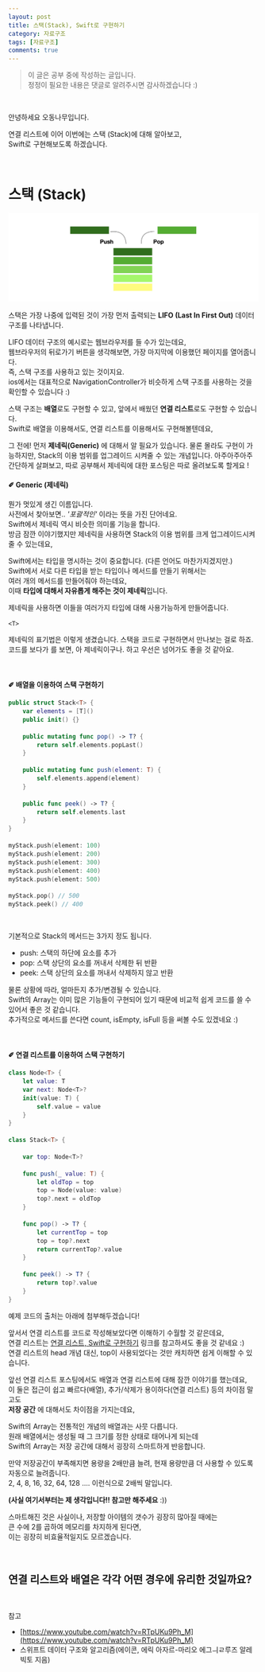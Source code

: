 ```yaml
---
layout: post
title: 스택(Stack), Swift로 구현하기
category: 자료구조
tags: [자료구조]
comments: true
---
```


>이 글은 공부 중에 작성하는 글입니다.   
정정이 필요한 내용은 댓글로 알려주시면 감사하겠습니다 :)

<br>

안녕하세요 오동나무입니다.  <br>

연결 리스트에 이어 이번에는 스택 (Stack)에 대해 알아보고,   
Swift로 구현해보도록 하겠습니다.

<br>

# 스택 (Stack) <br>

![stack1](/assets/post-img/자료구조/stack1.jpg)

스택은 가장 나중에 입력된 것이 가장 먼저 출력되는 **LIFO (Last In First Out)** 데이터 구조를 나타냅니다.  <br>

LIFO 데이터 구조의 예시로는 웹브라우저를 들 수가 있는데요,    
웹브라우저의 뒤로가기 버튼을 생각해보면, 가장 마지막에 이용했던 페이지를 열어줍니다.   
즉, 스택 구조를 사용하고 있는 것이지요.   
ios에서는 대표적으로 NavigationController가 비슷하게 스택 구조를 사용하는 것을 확인할 수 있습니다 :)     <br>

스택 구조는 **배열**로도 구현할 수 있고, 앞에서 배웠던 **연결 리스트**로도 구현할 수 있습니다.    
Swift로 배열을 이용해서도, 연결 리스트를 이용해서도 구현해볼텐데요,    <br>

그 전에! 먼저 **제네릭(Generic)** 에 대해서 알 필요가 있습니다. 물론 몰라도 구현이 가능하지만, Stack의 이용 범위를 업그레이드 시켜줄 수 있는 개념입니다. 아주아주아주 간단하게 살펴보고, 따로 공부해서 제네릭에 대한 포스팅은 따로 올려보도록 할게요 !
<br>

#### ✐ Generic (제네릭)
뭔가 멋있게 생긴 이름입니다.   
사전에서 찾아보면.. *'포괄적인'* 이라는 뜻을 가진 단어네요.    
Swift에서 제네릭 역시 비슷한 의미롤 기능을 합니다.      
방금 잠깐 이야기했지만 제네릭을 사용하면 Stack의 이용 범위를 크게 업그레이드시켜줄 수 있는데요, <br>

Swift에서는 타입을 명시하는 것이 중요합니다. (다른 언어도 마찬가지겠지만.)   
Swift에서 서로 다른 타입을 받는 타입이나 메서드를 만들기 위해서는   
여러 개의 메서드를 만들어줘야 하는데요,     
이때 **타입에 대해서 자유롭게 해주는 것이 제네릭**입니다.    <br>

제네릭을 사용하면 이들을 여러가지 타입에 대해 사용가능하게 만들어줍니다.   
```
<T>
```
제네릭의 표기법은 이렇게 생겼습니다. 스택을 코드로 구현하면서 만나보는 걸로 하죠.   
코드를 보다가 <T>를 보면, 아 제네릭이구나. 하고 우선은 넘어가도 좋을 것 같아요.

<br>

#### ✐ 배열을 이용하여 스택 구현하기 <br>

```Swift
public struct Stack<T> {
    var elements = [T]()
    public init() {}

    public mutating func pop() -> T? {
        return self.elements.popLast()
    }

    public mutating func push(element: T) {
        self.elements.append(element)
    }

    public func peek() -> T? {
        return self.elements.last
    }
}

myStack.push(element: 100)
myStack.push(element: 200)
myStack.push(element: 300)
myStack.push(element: 400)
myStack.push(element: 500)

myStack.pop() // 500
myStack.peek() // 400

```

<br>

기본적으로 Stack의 메서드는 3가지 정도 됩니다.
* push: 스택의 하단에 요소를 추가
* pop: 스택 상단의 요소를 꺼내서 삭제한 뒤 반환
* peek: 스택 상단의 요소를 꺼내서 삭제하지 않고 반환

물론 상황에 따라, 얼마든지 추가/변경될 수 있습니다.   
Swift의 Array는 이미 많은 기능들이 구현되어 있기 때문에 비교적 쉽게 코드를 쓸 수 있어서 좋은 것 같습니다.   
추가적으로 메서드를 쓴다면 count, isEmpty, isFull 등을 써볼 수도 있겠네요 :)

<br>


#### ✐ 연결 리스트를 이용하여 스택 구현하기 <br>

```SWIFT
class Node<T> {
    let value: T
    var next: Node<T>?
    init(value: T) {
        self.value = value
    }
}

class Stack<T> {

    var top: Node<T>?

    func push(_ value: T) {
        let oldTop = top
        top = Node(value: value)
        top?.next = oldTop
    }

    func pop() -> T? {
        let currentTop = top
        top = top?.next
        return currentTop?.value
    }

    func peek() -> T? {
        return top?.value
    }
}
```

예제 코드의 출처는 아래에 첨부해두겠습니다! <br>

앞서서 연결 리스트를 코드로 작성해보았다면 이해하기 수월할 것 같은데요,    
연결 리스트는 [연결 리스트, Swift로 구현하기](https://odong-tree.github.io/자료구조/2020/12/10/linkedlist/) 링크를 참고하셔도 좋을 것 같네요 :)   
연결 리스트의 head 개념 대신, top이 사용되었다는 것만 캐치하면 쉽게 이해할 수 있습니다.
<br>

앞선 연결 리스트 포스팅에서도  배열과 연결 리스트에 대해 잠깐 이야기를 했는데요,   
이 둘은 접근이 쉽고 빠르다(배열), 추가/삭제가 용이하다(연결 리스트) 등의 차이점 말고도   
**저장 공간** 에 대해서도 차이점을 가지는데요,   <br>

Swift의 Array는 전통적인 개념의 배열과는 사뭇 다릅니다.    
원래 배열에서는 생성될 때 그 크기를 정한 상태로 태어나게 되는데   
Swift의 Array는 저장 공간에 대해서 굉장히 스마트하게 반응합니다.   <br>

만약 저장공간이 부족해지면 용량을 2배만큼 늘려, 현재 용량만큼 더 사용할 수 있도록 자동으로 늘려줍니다.    
2, 4, 8, 16, 32, 64, 128 .... 이런식으로 2배씩 말입니다.   

**(사실 여기서부터는 제 생각입니다!! 참고만 해주세요** :)) <br>

스마트해진 것은 사실이나, 저장할 아이템의 갯수가 굉장히 많아질 때에는   
큰 수에 2를 곱하여 메모리를 차지하게 된다면,    
이는 굉장히 비효율적일지도 모르겠습니다.

<br>

## 연결 리스트와 배열은 각각 어떤 경우에 유리한 것일까요?

<br>

참고
- [https://www.youtube.com/watch?v=RTpUKu9Ph_M](https://www.youtube.com/watch?v=RTpUKu9Ph_M)
- 스위프트 데이터 구조와 알고리즘(에이콘, 에릭 아자르-마리오 에그ㅢㄹ루즈 알레빅토 지음)
